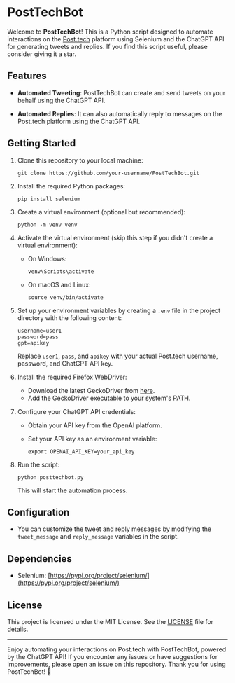 
# PostTechBot

Welcome to **PostTechBot**! This is a Python script designed to automate interactions on the [Post.tech](https://post.tech/) platform using Selenium and the ChatGPT API for generating tweets and replies. If you find this script useful, please consider giving it a star.

## Features

- **Automated Tweeting**: PostTechBot can create and send tweets on your behalf using the ChatGPT API.

- **Automated Replies**: It can also automatically reply to messages on the Post.tech platform using the ChatGPT API.

## Getting Started

1. Clone this repository to your local machine:

   ```shell
   git clone https://github.com/your-username/PostTechBot.git
   ```

2. Install the required Python packages:

   ```shell
   pip install selenium
   ```

3. Create a virtual environment (optional but recommended):

   ```shell
   python -m venv venv
   ```

4. Activate the virtual environment (skip this step if you didn't create a virtual environment):

   - On Windows:

     ```shell
     venv\Scripts\activate
     ```

   - On macOS and Linux:

     ```shell
     source venv/bin/activate
     ```

5. Set up your environment variables by creating a `.env` file in the project directory with the following content:

   ```env
   username=user1
   password=pass
   gpt=apikey
   ```

   Replace `user1`, `pass`, and `apikey` with your actual Post.tech username, password, and ChatGPT API key.

6. Install the required Firefox WebDriver:

   - Download the latest GeckoDriver from [here](https://github.com/mozilla/geckodriver/releases).
   - Add the GeckoDriver executable to your system's PATH.

7. Configure your ChatGPT API credentials:

   - Obtain your API key from the OpenAI platform.

   - Set your API key as an environment variable:

     ```shell
     export OPENAI_API_KEY=your_api_key
     ```

8. Run the script:

   ```shell
   python posttechbot.py
   ```

   This will start the automation process.

## Configuration

- You can customize the tweet and reply messages by modifying the `tweet_message` and `reply_message` variables in the script.

## Dependencies

- Selenium: [https://pypi.org/project/selenium/](https://pypi.org/project/selenium/)

## License

This project is licensed under the MIT License. See the [LICENSE](LICENSE) file for details.

---

Enjoy automating your interactions on Post.tech with PostTechBot, powered by the ChatGPT API! If you encounter any issues or have suggestions for improvements, please open an issue on this repository. Thank you for using PostTechBot! 🚀
